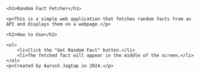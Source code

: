 <!DOCTYPE html>
<html lang="en">
<head>
    <meta charset="UTF-8">
    <meta name="viewport" content="width=device-width, initial-scale=1.0">
</head>
<body>

    <h1>Random Fact Fetcher</h1>

    <p>This is a simple web application that fetches random facts from an API and displays them on a webpage.</p>

    <h2>How to Use</h2>

    <ol>
        <li>Click the "Get Random Fact" button.</li>
        <li>The fetched fact will appear in the middle of the screen.</li>
    </ol>
    <p>Created by Aarush Jagtap in 2024.</p>

</body>
</html>

 
 
